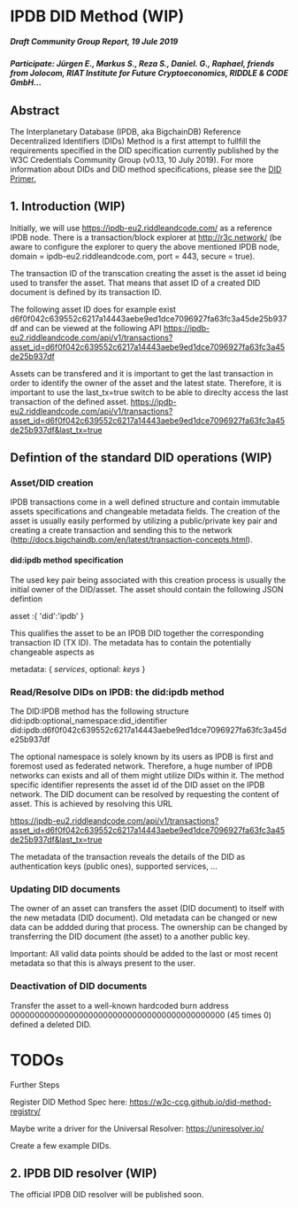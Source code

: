 # IPDB DID Method (WIP)

#####  Draft Community Group Report, 19 Jule 2019

##### Participate: Jürgen E., Markus S., Reza S., Daniel. G., Raphael, friends from Jolocom, RIAT Institute for Future Cryptoeconomics, RIDDLE & CODE GmbH...

## Abstract

The Interplanetary Database (IPDB, aka BigchainDB) Reference Decentralized Identifiers (DIDs) Method is a first attempt to fullfill the requirements specified in the DID specification currently published by the W3C Credentials Community Group (v0.13, 10 July 2019). For more information about DIDs and DID method specifications, please see the [DID Primer.](https://w3c-ccg.github.io/didm-btcr/)


## 1. Introduction (WIP)

Initially, we will use
https://ipdb-eu2.riddleandcode.com/
as a reference IPDB node. There is a transaction/block explorer at
http://r3c.network/ (be aware to configure the explorer to query the above mentioned IPDB node, domain = ipdb-eu2.riddleandcode.com, port = 443, secure = true).

The transaction ID of the transcation creating the asset is the asset id being used to transfer the asset.
That means that asset ID of a created DID document is defined by its transaction ID.

The following asset ID does for example exist
d6f0f042c639552c6217a14443aebe9ed1dce7096927fa63fc3a45de25b937df
and can be viewed at the following API
https://ipdb-eu2.riddleandcode.com/api/v1/transactions?asset_id=d6f0f042c639552c6217a14443aebe9ed1dce7096927fa63fc3a45de25b937df

Assets can be transfered and it is important to get the last transaction in order to identify the owner of the asset and the latest state. Therefore, it is important to use the last_tx=true switch to be able to direclty access the last transaction of the defined asset.
https://ipdb-eu2.riddleandcode.com/api/v1/transactions?asset_id=d6f0f042c639552c6217a14443aebe9ed1dce7096927fa63fc3a45de25b937df&last_tx=true


## Defintion of the standard DID operations (WIP)

### Asset/DID creation
IPDB transactions come in a well defined structure and contain immutable assets specifications and changeable metadata fields.
The creation of the asset is usually easily performed by utilizing a public/private key pair and creating a create transaction and sending this to the network (http://docs.bigchaindb.com/en/latest/transaction-concepts.html).

#### did:ipdb method specification
The used key pair being associated with this creation process is usually the initial owner of the DID/asset.
The asset should contain the following JSON defintion

asset :{ 'did':'ipdb' }

This qualifies the asset to be an IPDB DID together the corresponding transaction ID (TX ID).
The metadata has to contain the potentially changeable aspects as

metadata: { *services*, optional: *keys* }

### Read/Resolve DIDs on IPDB: the did:ipdb method

The DID:IPDB method has the following structure
did:ipdb:optional_namespace:did_identifier
did:ipdb:d6f0f042c639552c6217a14443aebe9ed1dce7096927fa63fc3a45de25b937df

The optional namespace is solely known by its users as IPDB is first and foremost used as federated network. Therefore, a huge number of IPDB networks can exists and all of them might utilize DIDs within it.
The method specific identifier represents the asset id of the DID asset on the IPDB network. The DID document can be resolved by requesting the content of asset. This is achieved by resolving this URL

https://ipdb-eu2.riddleandcode.com/api/v1/transactions?asset_id=d6f0f042c639552c6217a14443aebe9ed1dce7096927fa63fc3a45de25b937df&last_tx=true

The metadata of the transaction reveals the details of the DID as authentication keys (public ones), supported services, ...

### Updating DID documents

The owner of an asset can transfers the asset (DID document) to itself with the new metadata (DID document).
Old metadata can be changed or new data can be addded during that process. The ownership can be changed by transferring the DID document (the asset) to a another public key.

Important: All valid data points should be added to the last or most recent metadata so that this is always present to the user.


### Deactivation of DID documents

Transfer the asset to a well-known hardcoded burn address 00000000000000000000000000000000000000000000 (45 times 0) defined a deleted DID.


# TODOs
Further Steps

Register DID Method Spec here:
https://w3c-ccg.github.io/did-method-registry/

Maybe write a driver for the Universal Resolver:
https://uniresolver.io/

Create a few example DIDs.


## 2. IPDB DID resolver (WIP)
The official IPDB DID resolver will be published soon.
